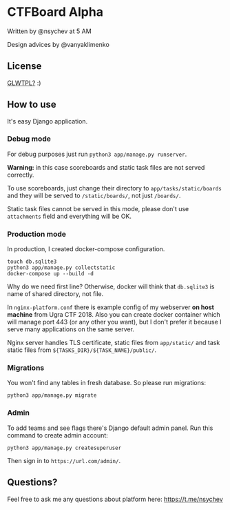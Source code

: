 # CTFBoard Alpha

Written by @nsychev at 5 AM

Design advices by @vanyaklimenko

## License

[GLWTPL?](https://github.com/me-shaon/GLWTPL/blob/master/LICENSE) :)

## How to use

It's easy Django application.

### Debug mode

For debug purposes just run `python3 app/manage.py runserver`.

**Warning:** in this case scoreboards and static task files are not served correctly.

To use scoreboards, just change their directory to `app/tasks/static/boards` and they will be served to `/static/boards/`, not just `/boards/`.

Static task files cannot be served in this mode, please don't use `attachments` field and everything will be OK.

### Production mode

In production, I created docker-compose configuration.

```
touch db.sqlite3
python3 app/manage.py collectstatic
docker-compose up --build -d
```

Why do we need first line? Otherwise, docker will think that `db.sqlite3` is name of shared directory, not file.

In `nginx-platform.conf` there is example config of my webserver **on host machine** from Ugra CTF 2018. Also you can create docker container which will manage port 443 (or any other you want), but I don't prefer it because I serve many applications on the same server.

Nginx server handles TLS certificate, static files from `app/static/` and task static files from `${TASKS_DIR}/${TASK_NAME}/public/`.

### Migrations

You won't find any tables in fresh database. So please run migrations:

```
python3 app/manage.py migrate
```

### Admin

To add teams and see flags there's Django default admin panel. Run this command to create admin account:

```
python3 app/manage.py createsuperuser
```

Then sign in to `https://url.com/admin/`.

## Questions?

Feel free to ask me any questions about platform here: https://t.me/nsychev

